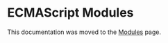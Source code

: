 # ECMAScript Modules

This documentation was moved to the [Modules][] page.

[Modules]: modules.html
